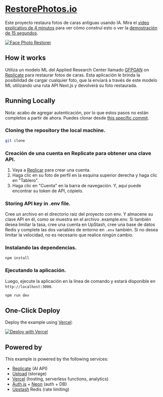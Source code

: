 # [RestorePhotos.io](https://restorephotos.io/)

Este proyecto restaura fotos de caras antiguas usando IA. Mira el [video explicativo de 4 minutos](https://twitter.com/nutlope/status/1614794731396931585) para ver cómo construí esto o ver la [demostración de 15 segundos](https://twitter.com/nutlope/status/1612488923716136962).

[![Face Photo Restorer](./public/screenshot.png)](https://restorephotos.io/)

## How it works

Utiliza un modelo ML del Applied Research Center llamado [GFPGAN](https://github.com/TencentARC/GFPGAN) on [Replicate](https://replicate.com/) para restaurar fotos de caras. Esta aplicación le brinda la posibilidad de cargar cualquier foto, que la enviará a través de este modelo ML utilizando una ruta API Next.js y devolverá su foto restaurada.

## Running Locally

Nota: acabo de agregar autenticación, por lo que estos pasos no están completos a partir de ahora. Puedes clonar desde [this specific commit](https://github.com/Nutlope/restorePhotos/tree/1c5c8ac4f52a08f68a3091d3b21be8a65aef71f2).

### Cloning the repository the local machine.

```bash
git clone
```

### Creación de una cuenta en Replicate para obtener una clave API. 
1. Vaya a [Replicar](https://replicate.com/) para crear una cuenta. 
2. Haga clic en su foto de perfil en la esquina superior derecha y haga clic en "Tablero". 
3. Haga clic en "Cuenta" en la barra de navegación. Y, aquí puede encontrar su token de API, cópielo.
### Storing API key in .env file.

Cree un archivo en el directorio raíz del proyecto con env. Y almacene su clave API en él, como se muestra en el archivo .example.env.
Si también desea limitar la tasa, cree una cuenta en UpStash, cree una base de datos Redis y complete las dos variables de entorno en `.env` también. Si no desea limitar la velocidad, no es necesario que realice ningún cambio.

### Instalando las dependencias.

```bash
npm install
```

### Ejecutando la aplicación. 
Luego, ejecute la aplicación en la línea de comando y estará disponible en `http://localhost:3000`.

```bash
npm run dev
```

## One-Click Deploy

Deploy the example using [Vercel](https://vercel.com?utm_source=github&utm_medium=readme&utm_campaign=vercel-examples):

[![Deploy with Vercel](https://vercel.com/button)](https://vercel.com/new/clone?repository-url=https://github.com/Nutlope/restorePhotos&env=REPLICATE_API_KEY&project-name=face-photo-restorer&repo-name=restore-photos)

## Powered by

This example is powered by the following services:

- [Replicate](https://replicate.com) (AI API)
- [Upload](https://upload.io) (storage)
- [Vercel](https://vercel.com) (hosting, serverless functions, analytics)
- [Auth.js](https://authjs.dev/) + [Neon](https://neon.tech/) (auth + DB)
- [Upstash](https://upstash.com/) Redis (rate limiting)
